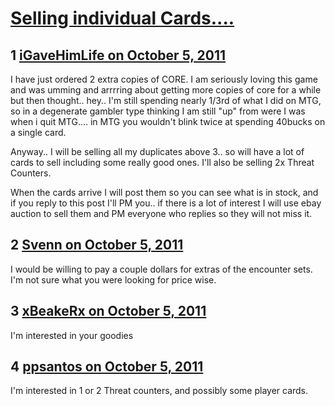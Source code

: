 # [Selling individual Cards.... ](https://community.fantasyflightgames.com/topic/54210-selling-individual-cards/)

## 1 [iGaveHimLife on October 5, 2011](https://community.fantasyflightgames.com/topic/54210-selling-individual-cards/?do=findComment&comment=537148)

I have just ordered 2 extra copies of CORE. I am seriously loving this game and was umming and arrrring about getting more copies of core for a while but then thought.. hey.. I'm still spending nearly 1/3rd of what I did on MTG, so in a degenerate gambler type thinking I am still "up" from were I was when i quit MTG.... in MTG you wouldn't blink twice at spending 40bucks on a single card.

Anyway.. I will be selling all my duplicates above 3.. so will have a lot of cards to sell including some really good ones. I'll also be selling 2x Threat Counters.

When the cards arrive I will post them so you can see what is in stock, and if you reply to this post I'll PM you.. if there is a lot of interest I will use ebay auction to sell them and PM everyone who replies so they will not miss it.

## 2 [Svenn on October 5, 2011](https://community.fantasyflightgames.com/topic/54210-selling-individual-cards/?do=findComment&comment=537177)

I would be willing to pay a couple dollars for extras of the encounter sets. I'm not sure what you were looking for price wise.

## 3 [xBeakeRx on October 5, 2011](https://community.fantasyflightgames.com/topic/54210-selling-individual-cards/?do=findComment&comment=537187)

I'm interested in your goodies

## 4 [ppsantos on October 5, 2011](https://community.fantasyflightgames.com/topic/54210-selling-individual-cards/?do=findComment&comment=537202)

I'm interested in 1 or 2 Threat counters, and possibly some player cards.

